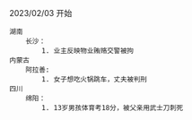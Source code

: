 2023/02/03 开始
```
湖南
    长沙：
        1. 业主反映物业贿赂交警被拘
内蒙古
    阿拉善:
        1. 女子想吃火锅跳车，丈夫被判刑
四川
    绵阳：
        1. 13岁男孩体育考18分，被父亲用武士刀刺死
```
